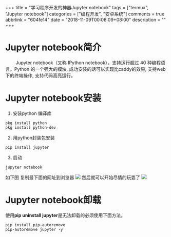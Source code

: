 +++
title = "学习程序开发的神器Jupyter notebook"
tags = ["termux", "Jupyter notebook"]
categories = ["编程开发", "安卓系统"]
comments = true
abbrlink = "604fe14"
date = "2018-11-09T00:08:09+08:00"
description = ""
+++

Jupyter notebook简介
====
&emsp;&emsp; Jupyter notebook（又称 IPython notebook），支持运行超过 40 种编程语言。Python 的一个强大的模块, 成功安装的话可以实现比caddy的效果, 支持web下的终端操作, 支持代码高亮运行。
<escape><!-- more --></escape>
# Jupyter notebook安装
1. 安装python 编译库
```
pkg install python
pkg install python-dev
```
2. 用python封装包安装
```
pip install jupyter
```
3. 启动
```
jupyter notebook
```
如下图
复制最下面的网址到浏览器
![](1.jpg)
然后就可以开始尽情的玩耍了
![](2.jpg)
# Jupyter notebook卸载
使用**pip uninstall jupyter**是无法卸载的必须使用下面方法。
```
pip install pip-autoremove
pip-autoremove jupyter -y
```